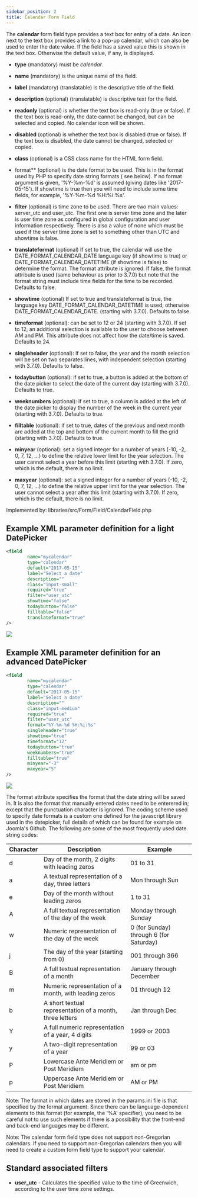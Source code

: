 ```yaml
---
sidebar_position: 2
title: Calendar Form Field
---
```



The **calendar** form field type provides a text box for entry of a date. An icon next to the text box provides a link
to a pop-up calendar, which can also be used to enter the date value. If the field has a saved value this is shown in
the text box. Otherwise the default value, if any, is displayed.

- **type** (mandatory) must be *calendar*.
- **name** (mandatory) is the unique name of the field.
- **label** (mandatory) (translatable) is the descriptive title of the
  field.
- **description** (optional) (translatable) is descriptive text for the field.
- **readonly** (optional) is whether the text box is read-only (true or false). If the text box is read-only, the date
  cannot be changed, but can be selected and copied. No calendar icon will be shown.
- **disabled** (optional) is whether the text box is disabled (true or false). If the text box is disabled, the date
  cannot be changed, selected or copied.
- **class** (optional) is a CSS class name for the HTML form field.
- format** (optional) is the date format to be used. This is in the format used by PHP to specify date string formats (
  see below). If no format argument is given, '%Y-%m-%d' is assumed (giving dates like '2017-05-15'). If showtime is
  true then you will need to include some time fields, for example, '%Y-%m-%d %H:%i:%s'.
- **filter** (optional) is time zone to be used. There are two main values: server_utc and user_utc. The first one is
  server time zone and the later is user time zone as configured in global configuration and user information
  respectively. There is also a value of none which must be used if the server time zone is set to something other than
  UTC and showtime is false.
- **translateformat** (optional) If set to true, the calendar will use the DATE_FORMAT_CALENDAR_DATE language key (if
  showtime is true) or DATE_FORMAT_CALENDAR_DATETIME (if showtime is false) to determine the format. The format
  attribute is ignored. If false, the format attribute is used (same behaviour as prior to 3.7.0) but note that the
  format string must include time fields for the time to be recorded. Defaults to false.
- **showtime** (optional) If set to true and translateformat is true, the language key DATE_FORMAT_CALENDAR_DATETIME is
  used, otherwise DATE_FORMAT_CALENDAR_DATE. (starting with 3.7.0). Defaults to false.
- **timeformat** (optional): can be set to 12 or 24 (starting with 3.7.0). If set to 12, an additional selection is
  available to the user to choose between AM and PM. This attribute does not affect how the date/time is saved. Defaults
  to 24.
- **singleheader** (optional): if set to false, the year and the month selection will be set on two separates lines,
  with independent selection (starting with 3.7.0). Defaults to false.

- **todaybutton** (optional): if set to true, a button is added at the bottom of the date picker to select the date of
  the current day (starting with 3.7.0). Defaults to true.

- **weeknumbers** (optional): if set to true, a column is added at the left of the date picker to display the number of
  the week in the current year (starting with 3.7.0). Defaults to true.

- **filltable** (optional): if set to true, dates of the previous and next month are added at the top and bottom of the
  current month to fill the grid (starting with 3.7.0). Defaults to true.

- **minyear** (optional): set a signed integer for a number of years (-10, -2, 0, 7, 12, ...) to define the relative
  lower limit for the year selection. The user cannot select a year before this limit (starting with 3.7.0). If zero,
  which is the default, there is no limit.

- **maxyear** (optional): set a signed integer for a number of years (-10, -2, 0, 7, 12, ...) to define the relative
  upper limit for the year selection. The user cannot select a year after this limit (starting with 3.7.0). If zero,
  which is the default, there is no limit.

Implemented by: libraries/src/Form/Field/CalendarField.php

## Example XML parameter definition for a light DatePicker

```xml
<field
        name="mycalendar"
        type="calendar"
        default="2017-05-15"
        label="Select a date"
        description=""
        class="input-small"
        required="true"
        filter="user_utc"
        showtime="false"
        todaybutton="false"
        filltable="false"
        translateformat="true"
/>
```

![](D:\Mark\Documents\GitHub\DevelopersManual\static\img\screenshots\DatePicker1.calendar-en.png)

## Example XML parameter definition for an advanced DatePicker

```xml
<field
        name="mycalendar"
        type="calendar"
        default="2017-05-15"
        label="Select a date"
        description=""
        class="input-medium"
        required="true"
        filter="user_utc"
        format="%Y-%m-%d %H:%i:%s"
        singleheader="true"
        showtime="true"
        timeformat="12"
        todaybutton="true"
        weeknumbers="true"
        filltable="true"
        minyear="-3"
        maxyear="5"
/>
```

![](D:\Mark\Documents\GitHub\DevelopersManual\static\img\screenshots\DatePicker2.calendar-en.png)

The format attribute specifies the format that the date string will be saved in. It is also the format that manually
entered dates need to be enterered in; except that the punctuation character is ignored. The coding scheme used to
specify date formats is a custom one defined for the javascript library used in the datepicker, full details of which
can be found for example on Joomla's Github. The following are some of the most frequently used date string codes:

| **Character** | **Description**                                          | **Example**                             |
  |---------------|----------------------------------------------------------|-----------------------------------------|
| d             | Day of the month, 2 digits with leading zeros            | 01 to 31                                | 
| a             | A textual representation of a day, three letters         | Mon through Sun                         | 
| e             | Day of the month without leading zeros                   | 1 to 31                                 | 
| A             | A full textual representation of the day of the week     | Monday through Sunday                   | 
| w             | Numeric representation of the day of the week            | 0 (for Sunday) through 6 (for Saturday) | 
| j             | The day of the year (starting from 0)                    | 001 through 366                         | 
| B             | A full textual representation of a month                 | January through December                | 
| m             | Numeric representation of a month, with leading zeros    | 01 through 12                           | 
| b             | A short textual representation of a month, three letters | Jan through Dec                         | 
| Y             | A full numeric representation of a year, 4 digits        | 1999 or 2003                            | 
| y             | A two-digit representation of a year                     | 99 or 03                                | 
| P             | Lowercase Ante Meridiem or Post Meridiem                 | am or pm                                | 
| p             | Uppercase Ante Meridiem or Post Meridiem                 | AM or PM                                | 

Note: The format in which dates are stored in the params.ini file is that specified by the format argument. Since there
can be language-dependent elements to this format (for example, the '%A' specifier), you need to be careful not to use
such elements if there is a possibility that the front-end and back-end languages may be different.

Note: The calendar form field type does not support non-Gregorian calendars. If you need to support non-Gregorian
calendars then you will need to create a custom form field type to support your calendar. 

## Standard associated filters
* **user_utc** - Calculates the specified value to the time of Greenwich, according to the user time zone settings.
